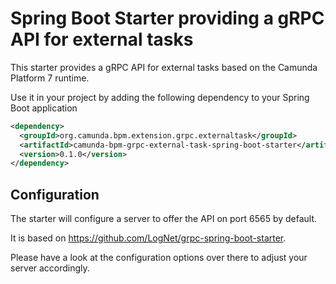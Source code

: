 # Spring Boot Starter providing a gRPC API for external tasks
This starter provides a gRPC API for external tasks based on the Camunda Platform 7 runtime.

Use it in your project by adding the following dependency to your Spring Boot application
```xml
<dependency>
  <groupId>org.camunda.bpm.extension.grpc.externaltask</groupId>
  <artifactId>camunda-bpm-grpc-external-task-spring-boot-starter</artifactId>
  <version>0.1.0</version>
</dependency>
```

## Configuration

The starter will configure a server to offer the API on port 6565 by default.

It is based on https://github.com/LogNet/grpc-spring-boot-starter. 

Please have a look at the configuration options over there to adjust your server accordingly.
